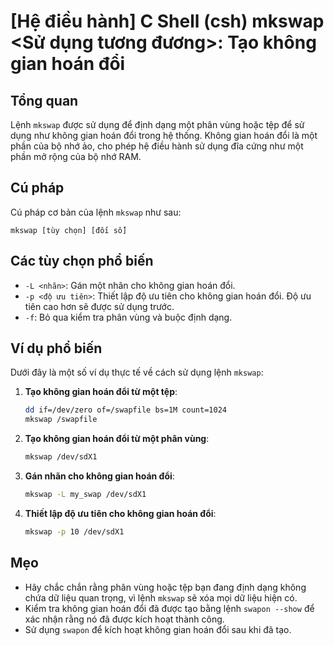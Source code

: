 # [Hệ điều hành] C Shell (csh) mkswap <Sử dụng tương đương>: Tạo không gian hoán đổi

## Tổng quan
Lệnh `mkswap` được sử dụng để định dạng một phân vùng hoặc tệp để sử dụng như không gian hoán đổi trong hệ thống. Không gian hoán đổi là một phần của bộ nhớ ảo, cho phép hệ điều hành sử dụng đĩa cứng như một phần mở rộng của bộ nhớ RAM.

## Cú pháp
Cú pháp cơ bản của lệnh `mkswap` như sau:
```
mkswap [tùy chọn] [đối số]
```

## Các tùy chọn phổ biến
- `-L <nhãn>`: Gán một nhãn cho không gian hoán đổi.
- `-p <độ ưu tiên>`: Thiết lập độ ưu tiên cho không gian hoán đổi. Độ ưu tiên cao hơn sẽ được sử dụng trước.
- `-f`: Bỏ qua kiểm tra phân vùng và buộc định dạng.

## Ví dụ phổ biến
Dưới đây là một số ví dụ thực tế về cách sử dụng lệnh `mkswap`:

1. **Tạo không gian hoán đổi từ một tệp**:
   ```bash
   dd if=/dev/zero of=/swapfile bs=1M count=1024
   mkswap /swapfile
   ```

2. **Tạo không gian hoán đổi từ một phân vùng**:
   ```bash
   mkswap /dev/sdX1
   ```

3. **Gán nhãn cho không gian hoán đổi**:
   ```bash
   mkswap -L my_swap /dev/sdX1
   ```

4. **Thiết lập độ ưu tiên cho không gian hoán đổi**:
   ```bash
   mkswap -p 10 /dev/sdX1
   ```

## Mẹo
- Hãy chắc chắn rằng phân vùng hoặc tệp bạn đang định dạng không chứa dữ liệu quan trọng, vì lệnh `mkswap` sẽ xóa mọi dữ liệu hiện có.
- Kiểm tra không gian hoán đổi đã được tạo bằng lệnh `swapon --show` để xác nhận rằng nó đã được kích hoạt thành công.
- Sử dụng `swapon` để kích hoạt không gian hoán đổi sau khi đã tạo.